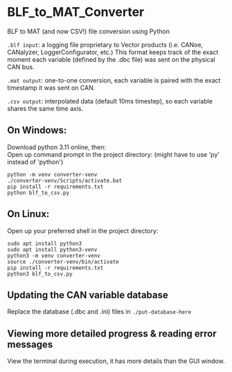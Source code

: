 # BLF_to_MAT_Converter
BLF to MAT (and now CSV!) file conversion using Python

`.blf input`: a logging file proprietary to Vector products (i.e. CANoe, CANalyzer, LoggerConfigurator, etc.) This format keeps track of the exact moment each variable (defined by the .dbc file) was sent on the physical CAN bus.

`.mat output`: one-to-one conversion, each variable is paired with the exact timestamp it was sent on CAN.

`.csv output`: interpolated data (default 10ms timestep), so each variable shares the same time axis.

## On Windows:
Download python 3.11 online, then: <br>
Open up command prompt in the project directory: (might have to use 'py' instead of 'python')
```
python -m venv converter-venv
./converter-venv/Scripts/activate.bat
pip install -r requirements.txt
python blf_to_csv.py 
```
## On Linux:
Open up your preferred shell in the project directory:
```
sudo apt install python3
sudo apt install python3-venv
python3 -m venv converter-venv
source ./converter-venv/bin/activate
pip install -r requirements.txt
python3 blf_to_csv.py 
```

## Updating the CAN variable database
Replace the database (.dbc and .ini) files in `./put-database-here` 

## Viewing more detailed progress & reading error messages
View the terminal during execution, it has more details than the GUI window.
